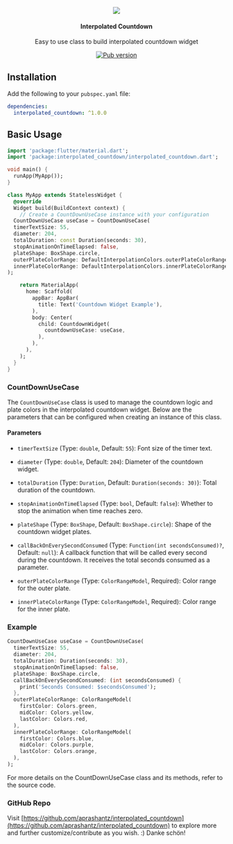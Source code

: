 <p align="center">
  <img src="https://i.ibb.co/mSTcwbg/banner.jpg" />
  <h4 align="center">Interpolated Countdown</h3>
  <p align="center">
      Easy to use class to build interpolated countdown widget
  </p>
</p>

<p align="center">
  <!-- <a href="https://github.com/aprashantz/interpolated_countdown/blob/main/LICENSE">
    <img alt="License" src="https://img.shields.io/github/license/aprashantz/interpolated_countdown?label=License" />
  </a> -->
  <a href="https://pub.dev/packages/interpolated_countdown">
    <img alt="Pub version" src="https://img.shields.io/pub/v/interpolated_countdown?color=blue" />
  </a>
  <!--<a href="#contributors">
    <img alt="Contributors" src="https://img.shields.io/github/all-contributors/aprashantz/interpolated_countdown/main" />
  </a>
</p> -->

## Installation

Add the following to your `pubspec.yaml` file:

```yaml
dependencies:
  interpolated_countdown: ^1.0.0
```

## Basic Usage

```dart
import 'package:flutter/material.dart';
import 'package:interpolated_countdown/interpolated_countdown.dart';

void main() {
  runApp(MyApp());
}

class MyApp extends StatelessWidget {
  @override
  Widget build(BuildContext context) {
    // Create a CountDownUseCase instance with your configuration
  CountDownUseCase useCase = CountDownUseCase(
  timerTextSize: 55,
  diameter: 204,
  totalDuration: const Duration(seconds: 30),
  stopAnimationOnTimeElapsed: false,
  plateShape: BoxShape.circle,
  outerPlateColorRange: DefaultInterpolationColors.outerPlateColorRange,
  innerPlateColorRange: DefaultInterpolationColors.innerPlateColorRange,
);

    return MaterialApp(
      home: Scaffold(
        appBar: AppBar(
          title: Text('Countdown Widget Example'),
        ),
        body: Center(
          child: CountdownWidget(
            countdownUseCase: useCase,
          ),
        ),
      ),
    );
  }
}

```

### CountDownUseCase

The `CountDownUseCase` class is used to manage the countdown logic and plate colors in the interpolated countdown widget. Below are the parameters that can be configured when creating an instance of this class.

#### Parameters

- `timerTextSize` (Type: `double`, Default: `55`): Font size of the timer text.

- `diameter` (Type: `double`, Default: `204`): Diameter of the countdown widget.

- `totalDuration` (Type: `Duration`, Default: `Duration(seconds: 30)`): Total duration of the countdown.

- `stopAnimationOnTimeElapsed` (Type: `bool`, Default: `false`): Whether to stop the animation when time reaches zero.

- `plateShape` (Type: `BoxShape`, Default: `BoxShape.circle`): Shape of the countdown widget plates.

- `callBackOnEverySecondConsumed` (Type: `Function(int secondsConsumed)?`, Default: `null`): A callback function that will be called every second during the countdown. It receives the total seconds consumed as a parameter.

- `outerPlateColorRange` (Type: `ColorRangeModel`, Required): Color range for the outer plate.

- `innerPlateColorRange` (Type: `ColorRangeModel`, Required): Color range for the inner plate.

### Example

```dart
CountDownUseCase useCase = CountDownUseCase(
  timerTextSize: 55,
  diameter: 204,
  totalDuration: Duration(seconds: 30),
  stopAnimationOnTimeElapsed: false,
  plateShape: BoxShape.circle,
  callBackOnEverySecondConsumed: (int secondsConsumed) {
    print('Seconds Consumed: $secondsConsumed');
  },
  outerPlateColorRange: ColorRangeModel(
    firstColor: Colors.green,
    midColor: Colors.yellow,
    lastColor: Colors.red,
  ),
  innerPlateColorRange: ColorRangeModel(
    firstColor: Colors.blue,
    midColor: Colors.purple,
    lastColor: Colors.orange,
  ),
);
```

For more details on the CountDownUseCase class and its methods, refer to the source code.

### GitHub Repo

Visit [https://github.com/aprashantz/interpolated_countdown](https://github.com/aprashantz/interpolated_countdown) to explore more and further customize/contribute as you wish. :)
Danke schön!
